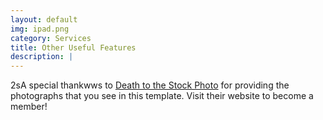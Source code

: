 ```yaml
---
layout: default
img: ipad.png
category: Services
title: Other Useful Features
description: |
---
```

2sA special thankwws to [Death to the Stock Photo](http://join.deathtothestockphoto.com/) for providing the photographs that you see in this template.  Visit their website to become a member!